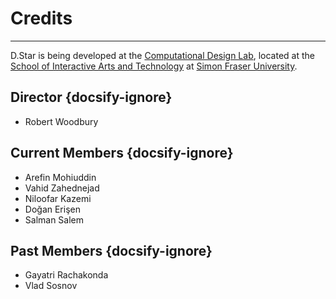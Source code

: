 # Credits

***

D.Star is being developed at the [Computational Design Lab](http://www.computationaldesign.ca/), located at the [School of Interactive Arts and Technology](https://www.sfu.ca/siat.html) at [Simon Fraser University](https://www.sfu.ca/).

## Director {docsify-ignore}

* Robert Woodbury

## Current Members {docsify-ignore}

* Arefin Mohiuddin
* Vahid Zahednejad
* Niloofar Kazemi
* Doğan Erişen
* Salman Salem

## Past Members {docsify-ignore}

* Gayatri Rachakonda
* Vlad Sosnov
